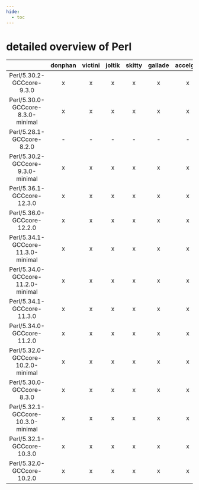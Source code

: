 ```yaml
---
hide:
  - toc
---
```


detailed overview of Perl
=========================

| |donphan|victini|joltik|skitty|gallade|accelgor|swalot|doduo|
| :---: | :---: | :---: | :---: | :---: | :---: | :---: | :---: | :---: |
|Perl/5.30.2-GCCcore-9.3.0|x|x|x|x|x|x|x|x|
|Perl/5.30.0-GCCcore-8.3.0-minimal|x|x|x|x|x|x|x|x|
|Perl/5.28.1-GCCcore-8.2.0|-|-|-|-|-|-|x|x|
|Perl/5.30.2-GCCcore-9.3.0-minimal|x|x|x|x|x|x|x|x|
|Perl/5.36.1-GCCcore-12.3.0|x|x|x|x|x|x|x|x|
|Perl/5.36.0-GCCcore-12.2.0|x|x|x|x|x|x|x|x|
|Perl/5.34.1-GCCcore-11.3.0-minimal|x|x|x|x|x|x|x|x|
|Perl/5.34.0-GCCcore-11.2.0-minimal|x|x|x|x|x|x|x|x|
|Perl/5.34.1-GCCcore-11.3.0|x|x|x|x|x|x|x|x|
|Perl/5.34.0-GCCcore-11.2.0|x|x|x|x|x|x|x|x|
|Perl/5.32.0-GCCcore-10.2.0-minimal|x|x|x|x|x|x|x|x|
|Perl/5.30.0-GCCcore-8.3.0|x|x|x|x|x|x|x|x|
|Perl/5.32.1-GCCcore-10.3.0-minimal|x|x|x|x|x|x|x|x|
|Perl/5.32.1-GCCcore-10.3.0|x|x|x|x|x|x|x|x|
|Perl/5.32.0-GCCcore-10.2.0|x|x|x|x|x|x|x|x|

